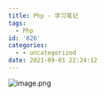 ```yaml
---
title: Php - 学习笔记
tags:
  - Php
id: '826'
categories:
  - - uncategorized
date: 2021-09-01 22:24:12
---
```


![image.png](https://i.loli.net/2021/09/01/6rf4xhC1KEJp9Iz.png)